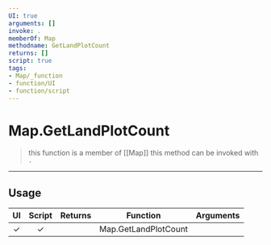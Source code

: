 ```yaml
---
UI: true
arguments: []
invoke: .
memberOf: Map
methodname: GetLandPlotCount
returns: []
script: true
tags:
- Map/_function
- function/UI
- function/script
---
```

# Map.GetLandPlotCount
> this function is a member of [[Map]]
> this method can be invoked with `.`
-----
## Usage
|  UI | Script | Returns | Function | Arguments |
|:---:|:------:|-------:|:--------:|:---------|
|✓|✓||Map.GetLandPlotCount||
